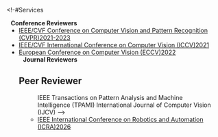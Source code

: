 <!-- ## Services

<h4 style="margin:0 10px 0;">Conference Reviewers</h4>

<ul style="margin:0 0 5px;">
  <li><a href="http://cvpr2023.thecvf.com/"><autocolor>IEEE/CVF Conference on Computer Vision and Pattern Recognition (CVPR) 2021-2023</autocolor></a></li>
  <li><a href="http://iccv2021.thecvf.com/"><autocolor>IEEE/CVF International Conference on Computer Vision (ICCV) 2021</autocolor></a></li>
  <li><a href="https://eccv2022.ecva.net/"><autocolor>European Conference on Computer Vision (ECCV) 2022</autocolor></a></li>
</ul>

<h4 style="margin:0 10px 0;">Journal Reviewers</h4>

<ul style="margin:0 0 20px;">
  <li><a href="https://www.computer.org/csdl/journal/tp"><autocolor>IEEE Transactions on Pattern Analysis and Machine Intelligence (TPAMI)</autocolor></a></li>
  <li><a href="https://www.springer.com/journal/11263"><autocolor>International Journal of Computer Vision (IJCV)</autocolor></a></li>
</ul> -->

<!-#Services
<h4 style="margin:0 10px 0;">Conference Reviewers</h4>
<ul style="margin:00 5px;">
       <li><a href="http://cvpr2023.thecvf.com/"><autocolor>IEEE/CVF Conference on Computer Vision and Pattern Recognition (CVPR)2021-2023</autocolor></a></li>
       <li><a href="http://iccv2021.thecvf.com/"><autocolor>IEEE/CVF International Conference on Computer Vision (ICCV)2021</autocolor></a></li>
       <li><a href="https://eccv2022.ecva.net/"><autocolor>European Conference on Computer Vision (ECCV)2022</autocolor></a></li>
</u1>

<h4 style="margin:0 10px 0;">Journal Reviewers</h4>
<h2 id="peer-reviewer"style="margin:2px Opx -15px;">Peer Reviewer</h2>


<ul style="margin:00 20px;">
       <lixa href="https://www.computer.org/csdl/journal/tp"Xautocolor>IEEE Transactions on Pattern Analysis and Machine Intelligence (TPAMI)</autocolor</a></li>
       <lix<a href="https://www.springer.com/journal/11263"><autocolor>International Journal of Computer Vision (IJCV)</autocolorx</a></li>
</u1> -->
       <li><a href="https://2026.ieee-icra.org/"><autocolor>IEEE International Conference on Robotics and Automation (ICRA)2026</autocolor></a></li>
</u1>
